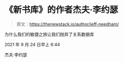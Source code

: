 # 《新书库》的作者杰夫·李约瑟

> 原文：<https://thenewstack.io/author/jeff-needham/>

为什么我们的敏捷之旅让我们抛弃了关系数据库

2021 年 9 月 24 日早上 6:44

杰夫·李约瑟